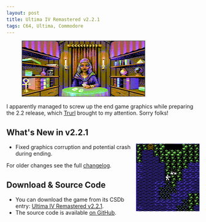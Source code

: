 ```yaml
---
layout: post
title: Ultima IV Remastered v2.2.1
tags: C64, Ultima, Commodore
---
```


<figure>
    <a href="/images/u4-intro-5.png"><img src="/images/u4-intro-5.png" alt="Ultima IV Remastered" style="border: 1px solid #444;"></a>
</figure>


I apparently managed to screw up the end game graphics while preparing the 2.2 release, which [Trurl](http://csdb.dk/scener/?id=8378) brought to my attention. Sorry folks!


## What's New in v2.2.1

<img src="/images/u4-magincia.png" alt="Outside Magincia" style="float:right; margin-left: 1em;">

* Fixed graphics corruption and potential crash during ending.

For older changes see the full [changelog](https://raw.githubusercontent.com/MagerValp/u4remastered/master/Changelog.txt).


## Download & Source Code

* You can download the game from its CSDb entry: [Ultima IV Remastered v2.2.1](http://csdb.dk/release/index.php?id=138772).
* The source code is available [on GitHub](https://github.com/MagerValp/u4remastered).
